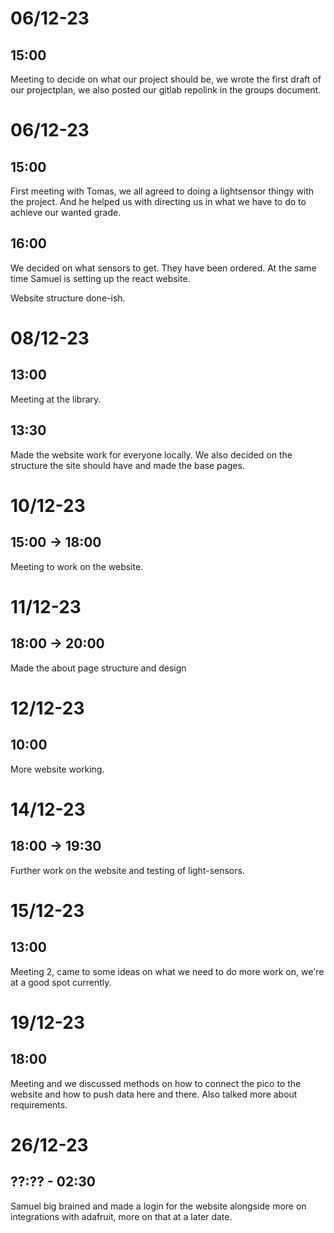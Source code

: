# 06/12-23

## 15:00

Meeting to decide on what our project should be, we wrote the first draft of our projectplan, we also posted our gitlab repolink in the groups document.

# 06/12-23

## 15:00

First meeting with Tomas, we all agreed to doing a lightsensor thingy with the project. And he helped us with directing us in what we have to do to achieve our wanted grade.

## 16:00

We decided on what sensors to get. They have been ordered. At the same time Samuel is setting up the react website.

Website structure done-ish.

# 08/12-23

## 13:00

Meeting at the library.

## 13:30

Made the website work for everyone locally. We also decided on the structure the site should have and made the base pages.

# 10/12-23

## 15:00 -> 18:00

Meeting to work on the website.

# 11/12-23

## 18:00 -> 20:00

Made the about page structure and design

# 12/12-23

## 10:00

More website working.

# 14/12-23

## 18:00 -> 19:30

Further work on the website and testing of light-sensors.

# 15/12-23

## 13:00

Meeting 2, came to some ideas on what we need to do more work on, we're at a good spot currently.

# 19/12-23

## 18:00

Meeting and we discussed methods on how to connect the pico to the website and how to push data here and there. Also talked more about requirements.

# 26/12-23

## ??:?? - 02:30

Samuel big brained and made a login for the website alongside more on integrations with adafruit, more on that at a later date.
